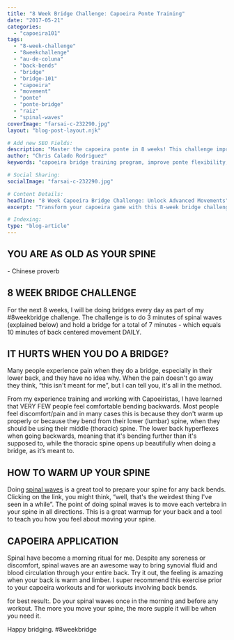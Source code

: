 ```yaml
---
title: "8 Week Bridge Challenge: Capoeira Ponte Training"
date: "2017-05-21"
categories:
  - "capoeira101"
tags:
  - "8-week-challenge"
  - "8weekchallenge"
  - "au-de-coluna"
  - "back-bends"
  - "bridge"
  - "bridge-101"
  - "capoeira"
  - "movement"
  - "ponte"
  - "ponte-bridge"
  - "raiz"
  - "spinal-waves"
coverImage: "farsai-c-232290.jpg"
layout: "blog-post-layout.njk"

# Add new SEO Fields:
description: "Master the capoeira ponte in 8 weeks! This challenge improves flexibility & spinal movement for advanced techniques like au de coluna."
author: "Chris Calado Rodriguez"
keywords: "capoeira bridge training program, improve ponte flexibility, spinal wave exercises, au de coluna progression, capoeira backbend tutorial, 8 week flexibility challenge, ponte for capoeira beginners, capoeira spinal mobility"

# Social Sharing:
socialImage: "farsai-c-232290.jpg"

# Content Details:
headline: "8 Week Capoeira Bridge Challenge: Unlock Advanced Movements"
excerpt: "Transform your capoeira game with this 8-week bridge challenge, designed to enhance flexibility, spinal mobility, and unlock advanced techniques like the au de coluna."

# Indexing:
type: "blog-article"
---
```


## YOU ARE AS OLD AS YOUR SPINE

\- Chinese proverb

## 8 WEEK BRIDGE CHALLENGE

For the next 8 weeks, I will be doing bridges every day as part of my #8weekbridge challenge. The challenge is to do 3 minutes of spinal waves (explained below) and hold a bridge for a total of 7 minutes - which equals 10 minutes of back centered movement DAILY.

## IT HURTS WHEN YOU DO A BRIDGE?

Many people experience pain when they do a bridge, especially in their lower back, and they have no idea why. When the pain doesn't go away they think, “this isn't meant for me”, but I can tell you, it's all in the method.

From my experience training and working with Capoeiristas, I have learned that VERY FEW people feel comfortable bending backwards. Most people feel discomfort/pain and in many cases this is because they don't warm up properly or because they bend from their lower (lumbar) spine, when they should be using their middle (thoracic) spine. The lower back hyperflexes when going backwards, meaning that it's bending further than it's supposed to, while the thoracic spine opens up beautifully when doing a bridge, as it’s meant to.

## HOW TO WARM UP YOUR SPINE

Doing [spinal waves](https://www.youtube.com/watch?v=HBOTVWhB-S8) is a great tool to prepare your spine for any back bends. Clicking on the link, you might think, “well, that's the weirdest thing I've seen in a while”. The point of doing spinal waves is to move each vertebra in your spine in all directions. This is a great warmup for your back and a tool to teach you how you feel about moving your spine.  

## CAPOEIRA APPLICATION

Spinal have become a morning ritual for me. Despite any soreness or discomfort, spinal waves are an awesome way to bring synovial fluid and blood circulation through your entire back. Try it out, the feeling is amazing when your back is warm and limber. I super recommend this exercise prior to your capoeira workouts and for workouts involving back bends.

for best result:. Do your spinal waves once in the morning and before any workout. The more you move your spine, the more supple it will be when you need it.

Happy bridging. #8weekbridge